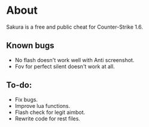 # About
Sakura is a free and public cheat for Counter-Strike 1.6.

## Known bugs
* No flash doesn't work well with Anti screenshot.
* Fov for perfect silent doesn't work at all.

## To-do:
* Fix bugs.
* Improve lua functions.
* Flash check for legit aimbot.
* Rewrite code for rest files.
